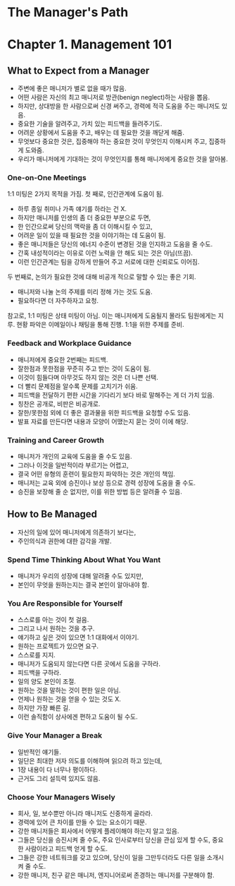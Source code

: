 # The Manager's Path

# Chapter 1. Management 101

## What to Expect from a Manager

- 주변에 좋은 매니저가 별로 없을 때가 많음.
- 어떤 사람은 자신의 최고 매니저로 방관(benign neglect)하는 사람을 뽑음.
- 하지만, 상대방을 한 사람으로써 신경 써주고, 경력에 적극 도움을 주는 매니저도 있음.
- 중요한 기술을 알려주고, 가치 있는 피드백을 들려주기도.
- 어려운 상황에서 도움을 주고, 배우는 데 필요한 것을 깨닫게 해줌.
- 무엇보다 중요한 것은, 집중해야 하는 중요한 것이 무엇인지 이해시켜 주고, 집중하게 도와줌.
- 우리가 매니저에게 기대하는 것이 무엇인지를 통해 매니저에게 중요한 것을 알아봄.

### One-on-One Meetings

1:1 미팅은 2가지 목적을 가짐. 첫 째로, 인간관계에 도움이 됨.

- 하루 종일 취미나 가족 얘기를 하라는 건 X.
- 하지만 매니저를 인생의 좀 더 중요한 부분으로 두면,
- 한 인간으로써 당신의 맥락을 좀 더 이해시킬 수 있고,
- 어려운 일이 있을 때 필요한 것을 이야기하는 데 도움이 됨.
- 좋은 매니저들은 당신의 에너지 수준이 변경된 것을 인지하고 도움을 줄 수도.
- 간혹 내성적이라는 이유로 이런 노력을 안 해도 되는 것은 아님(뜨끔).
- 이런 인간관계는 팀을 강하게 만들어 주고 서로에 대한 신뢰로도 이어짐.

두 번째로, 논의가 필요한 것에 대해 비공개 적으로 말할 수 있는 좋은 기회.

- 매니저와 나눌 논의 주제를 미리 정해 가는 것도 도움.
- 필요하다면 더 자주하자고 요청.

참고로, 1:1 미팅은 상태 미팅이 아님. 이는 매니저에게 도움될지 몰라도 팀원에게는 지루. 현황 파악은 이메일이나 채팅을 통해 진행. 1:1을 위한 주제를 준비.

### Feedback and Workplace Guidance

- 매니저에게 중요한 2번째는 피드백.
- 잘한점과 못한점을 꾸준히 주고 받는 것이 도움이 됨.
- 이것이 힘들다며 아무것도 하지 않는 것은 더 나쁜 선택.
- 더 빨리 문제점을 알수록 문제를 고치기가 쉬움.
- 피드백을 전달하기 편한 시간을 기다리기 보다 바로 말해주는 게 더 가치 있음.
- 칭찬은 공개로, 비판은 비공개로.
- 잘한/못한점 외에 더 좋은 결과물을 위한 피드백을 요청할 수도 있음.
- 발표 자료를 만든다면 내용과 모양이 어땠는지 묻는 것이 이에 해당.

### Training and Career Growth

- 매니저가 개인의 교육에 도움을 줄 수도 있음.
- 그러나 이것을 일반적이라 부르기는 어렵고,
- 결국 어떤 유형의 훈련이 필요한지 파악하는 것은 개인의 책임.
- 매니저는 교육 외에 승진이나 보상 등으로 경력 성장에 도움을 줄 수도.
- 승진을 보장해 줄 순 없지만, 이를 위한 방법 등은 알려줄 수 있음.

## How to Be Managed

- 자신의 일에 있어 매니저에게 의존하기 보다는,
- 주인의식과 권한에 대한 감각을 개발.

### Spend Time Thinking About What You Want

- 매니저가 우리의 성장에 대해 알려줄 수도 있지만,
- 본인이 무엇을 원하는지는 결국 본인이 알아내야 함.

### You Are Responsible for Yourself

- 스스로를 아는 것이 첫 걸음.
- 그리고 나서 원하는 것을 추구.
- 얘기하고 싶은 것이 있으면 1:1 대화에서 이야기.
- 원하는 프로젝트가 있으면 요구.
- 스스로를 지지.
- 매니저가 도움되지 않는다면 다른 곳에서 도움을 구하라.
- 피드백을 구하라.
- 일의 양도 본인이 조절.
- 원하는 것을 말하는 것이 편한 일은 아님.
- 언제나 원하는 것을 얻을 수 있는 것도 X.
- 하지만 가장 빠른 길.
- 이런 솔직함이 상사에겐 편하고 도움이 될 수도.

### Give Your Manager a Break

- 일반적인 얘기들.
- 일단은 최대한 저자 의도를 이해하며 읽으려 하고 있는데,
- 1장 내용이 다 너무나 평이하다.
- 근거도 그리 설득력 있지도 않음.

### Choose Your Managers Wisely

- 회사, 일, 보수뿐만 아니라 매니저도 신중하게 골라라.
- 경력에 있어 큰 차이를 만들 수 있는 요소이기 때문.
- 강한 매니저들은 회사에서 어떻게 플레이해야 하는지 알고 있음.
- 그들은 당신을 승진시켜 줄 수도, 주요 인사로부터 당신을 관심 있게 할 수도, 중요한 사람이라고 피드백 얻게 할 수도.
- 그들은 강한 네트워크를 갖고 있으며, 당신이 일을 그만두더라도 다른 일을 소개시켜 줄 수도.
- 강한 매니저, 친구 같은 매니저, 엔지니어로써 존경하는 매니저를 구분해야 함.
